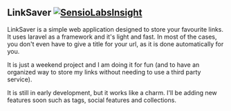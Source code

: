 ## LinkSaver [![SensioLabsInsight](https://insight.sensiolabs.com/projects/c793f5f3-6a8f-4735-bf09-45fced6e134a/big.png)](https://insight.sensiolabs.com/projects/c793f5f3-6a8f-4735-bf09-45fced6e134a)

LinkSaver is a simple web application designed to store your favourite links. It uses laravel as a framework and it's light and fast. In most of the cases, you don't even have to give a title for your url, as it is done automatically for you.

It is just a weekend project and I am doing it for fun (and to have an organized way to store my links without needing to use a third party service).

It is still in early development, but it works like a charm. I'll be adding new features soon such as tags, social features and collections.
